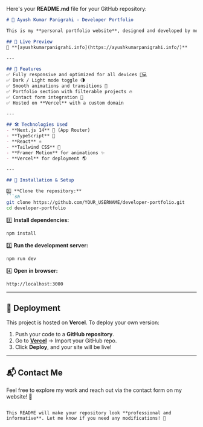 Here's your **README.md** file for your GitHub repository:  

```md
# 🚀 Ayush Kumar Panigrahi - Developer Portfolio

This is my **personal portfolio website**, designed and developed by me using **Next.js 14, TypeScript, and Tailwind CSS**. It showcases my **skills, projects, experience, and blog**, with a modern and interactive UI.

## 🌟 Live Preview  
🔗 **[ayushkumarpanigrahi.info](https://ayushkumarpanigrahi.info/)**  

---

## 📌 Features  
✅ Fully responsive and optimized for all devices 📱💻  
✅ Dark / Light mode toggle 🌗  
✅ Smooth animations and transitions 🎨  
✅ Portfolio section with filterable projects 🔥  
✅ Contact form integration 📩  
✅ Hosted on **Vercel** with a custom domain  

---

## 🛠️ Technologies Used  
- **Next.js 14** 🚀 (App Router)  
- **TypeScript** 🔹  
- **React** ⚛️  
- **Tailwind CSS** 🎨  
- **Framer Motion** for animations ✨  
- **Vercel** for deployment 🌎  

---

## 🔧 Installation & Setup  

1️⃣ **Clone the repository:**  
```sh
git clone https://github.com/YOUR_USERNAME/developer-portfolio.git
cd developer-portfolio
```

2️⃣ **Install dependencies:**  
```sh
npm install
```

3️⃣ **Run the development server:**  
```sh
npm run dev
```

4️⃣ **Open in browser:**  
```
http://localhost:3000
```

---

## 🚀 Deployment  
This project is hosted on **Vercel**. To deploy your own version:  
1. Push your code to a **GitHub repository**.  
2. Go to **[Vercel](https://vercel.com/)** → Import your GitHub repo.  
3. Click **Deploy**, and your site will be live!

---

## 📬 Contact Me  
Feel free to explore my work and reach out via the contact form on my website! 🚀  
```

This README will make your repository look **professional and informative**. Let me know if you need any modifications! 🚀
